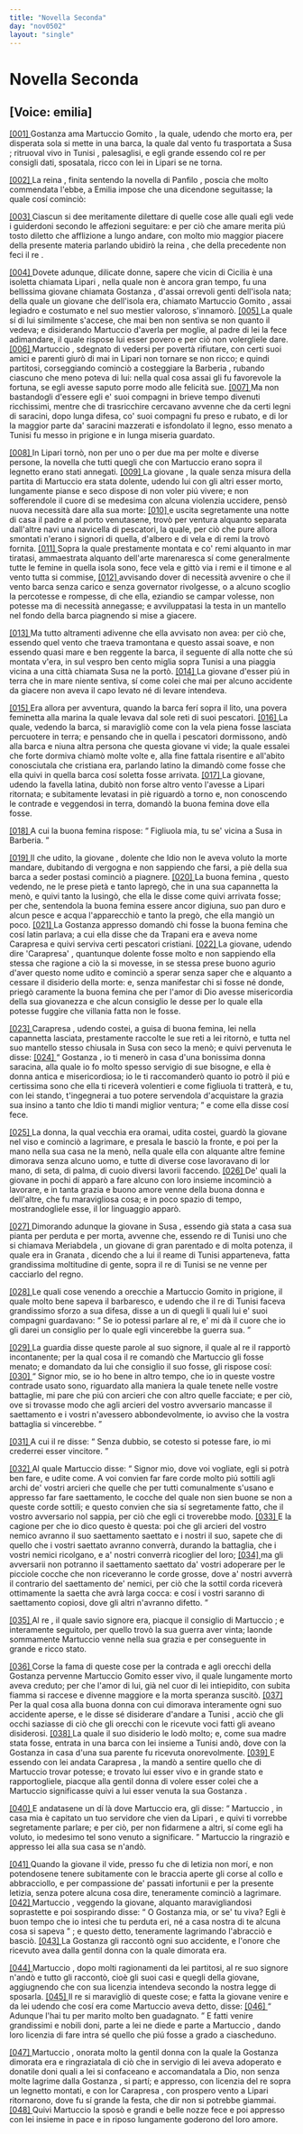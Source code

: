 ```yaml
---
title: "Novella Seconda"
day: "nov0502"
layout: "single"
---
```

<div id="nov0502" type="novella" who="emilia">
 <h1>
  Novella Seconda
 </h1>
 <p>
  <h2>
   [Voice: emilia]
  </h2>
 </p>
 <argument>
  <p>
   <a href="{{ site.baseurl }}enDecameron/nov0502#p05020001" id="p05020001">
    [001]
   </a>
   <name persref="gostanza" type="person">
    Gostanza
   </name>
   ama
   <name persref="martuccio" type="person">
    Martuccio Gomito
   </name>
   , la quale, udendo che morto era, per disperata sola si mette in una barca, la quale dal vento fu trasportata a
   <name placeref="susa" type="place">
    Susa
   </name>
   ; ritruoval vivo in
   <name placeref="tunisi" type="place">
    Tunisi
   </name>
   , palesaglisi, e egli grande essendo col re per consigli dati, sposatala, ricco con lei in
   <name placeref="lipari" type="place">
    Lipari
   </name>
   se ne torna.
  </p>
 </argument>
 <div3 type="commentary" who="author">
  <p>
   <a href="{{ site.baseurl }}enDecameron/nov0502#p05020002" id="p05020002">
    [002]
   </a>
   La
   <name persref="fiammetta" type="person">
    reina
   </name>
   , finita sentendo la novella di
   <name persref="panfilo" type="person">
    Panfilo
   </name>
   , poscia che molto commendata l'ebbe, a
   <name persref="emilia" type="person">
    Emilia
   </name>
   impose che una dicendone seguitasse; la quale cos&iacute; cominci&ograve;:
  </p>
 </div3>
 <div3 type="commentary" who="emilia">
  <p>
   <a href="{{ site.baseurl }}enDecameron/nov0502#p05020003" id="p05020003">
    [003]
   </a>
   Ciascun si dee meritamente dilettare di quelle cose alle quali egli vede i guiderdoni secondo le affezioni seguitare: e per ci&ograve; che amare merita pi&uacute; tosto diletto che afflizione a lungo andare, con molto mio maggior piacere della presente materia parlando ubidir&ograve; la
   <name persref="fiammetta" type="person">
    reina
   </name>
   , che della precedente non feci il
   <name persref="filostrato" type="person">
    re
   </name>
   .
  </p>
 </div3>
 <p>
  <a href="{{ site.baseurl }}enDecameron/nov0502#p05020004" id="p05020004">
   [004]
  </a>
  Dovete adunque, dilicate donne, sapere che vicin di
  <name placeref="sicilia" type="place">
   Cicilia
  </name>
  &egrave; una isoletta chiamata
  <name placeref="lipari" type="place">
   Lipari
  </name>
  , nella quale non &egrave; ancora gran tempo, fu una bellissima giovane chiamata
  <name persref="gostanza" type="person">
   Gostanza
  </name>
  , d'assai orrevoli genti dell'isola nata; della quale un giovane che dell'isola era, chiamato
  <name persref="martuccio" type="person">
   Martuccio Gomito
  </name>
  , assai legiadro e costumato e nel suo mestier valoroso, s'innamor&ograve;.
  <a href="{{ site.baseurl }}enDecameron/nov0502#p05020005" id="p05020005">
   [005]
  </a>
  La quale s&iacute; di lui similmente s'accese, che mai ben non sentiva se non quanto il vedeva; e disiderando
  <name persref="martuccio" type="person">
   Martuccio
  </name>
  d'averla per moglie, al padre di lei la fece adimandare, il quale rispose lui esser povero e per ci&ograve; non volergliele dare.
  <a href="{{ site.baseurl }}enDecameron/nov0502#p05020006" id="p05020006">
   [006]
  </a>
  <name persref="martuccio" type="person">
   Martuccio
  </name>
  , sdegnato di vedersi per povert&agrave; rifiutare, con certi suoi amici e parenti giur&ograve; di mai in
  <name placeref="lipari" type="place">
   Lipari
  </name>
  non tornare se non ricco; e quindi partitosi, corseggiando cominci&ograve; a costeggiare la
  <name placeref="barberia" type="place">
   Barberia
  </name>
  , rubando ciascuno che meno poteva di lui: nella qual cosa assai gli fu favorevole la fortuna, se egli avesse saputo porre modo alle felicit&agrave; sue.
  <a href="{{ site.baseurl }}enDecameron/nov0502#p05020007" id="p05020007">
   [007]
  </a>
  Ma non bastandogli d'essere egli e' suoi compagni in brieve tempo divenuti ricchissimi, mentre che di trasricchire cercavano avvenne che da certi legni di saracini, dopo lunga difesa, co' suoi compagni fu preso e rubato, e di lor la maggior parte da' saracini mazzerati e isfondolato il legno, esso menato a
  <name placeref="tunisi" type="place">
   Tunisi
  </name>
  fu messo in prigione e in lunga miseria guardato.
 </p>
 <p>
  <a href="{{ site.baseurl }}enDecameron/nov0502#p05020008" id="p05020008">
   [008]
  </a>
  In
  <name placeref="lipari" type="place">
   Lipari
  </name>
  torn&ograve;, non per uno o per due ma per molte e diverse persone, la novella che tutti quegli che con
  <name persref="martuccio" type="person">
   Martuccio
  </name>
  erano sopra il legnetto erano stati annegati.
  <a href="{{ site.baseurl }}enDecameron/nov0502#p05020009" id="p05020009">
   [009]
  </a>
  La
  <name persref="gostanza" type="person">
   giovane
  </name>
  , la quale senza misura della partita di
  <name persref="martuccio" type="person">
   Martuccio
  </name>
  era stata dolente, udendo lui con gli altri esser morto, lungamente pianse e seco dispose di non voler pi&uacute; vivere; e non sofferendole il cuore di se medesima con alcuna violenzia uccidere, pens&ograve; nuova necessit&agrave; dare alla sua morte:
  <a href="{{ site.baseurl }}enDecameron/nov0502#p05020010" id="p05020010">
   [010]
  </a>
  e uscita segretamente una notte di casa il padre e al porto venutasene, trov&ograve; per ventura alquanto separata dall'altre navi una navicella di pescatori, la quale, per ci&ograve; che pure allora smontati n'erano i signori di quella, d'albero e di vela e di remi la trov&ograve; fornita.
  <a href="{{ site.baseurl }}enDecameron/nov0502#p05020011" id="p05020011">
   [011]
  </a>
  Sopra la quale prestamente montata e co' remi alquanto in mar tiratasi, ammaestrata alquanto dell'arte marenaresca s&iacute; come generalmente tutte le femine in quella isola sono, fece vela e gitt&ograve; via i remi e il timone e al vento tutta si commise,
  <a href="{{ site.baseurl }}enDecameron/nov0502#p05020012" id="p05020012">
   [012]
  </a>
  avvisando dover di necessit&agrave; avvenire o che il vento barca senza carico e senza governator rivolgesse, o a alcuno scoglio la percotesse e rompesse, di che ella, eziandio se campar volesse, non potesse ma di necessit&agrave; annegasse; e avviluppatasi la testa in un mantello nel fondo della barca piagnendo si mise a giacere.
 </p>
 <p>
  <a href="{{ site.baseurl }}enDecameron/nov0502#p05020013" id="p05020013">
   [013]
  </a>
  Ma tutto altramenti adivenne che ella avvisato non avea: per ci&ograve; che, essendo quel vento che traeva tramontana e questo assai soave, e non essendo quasi mare e ben reggente la barca, il seguente d&iacute; alla notte che s&uacute; montata v'era, in sul vespro ben cento miglia sopra
  <name placeref="tunisi" type="place">
   Tunisi
  </name>
  a una piaggia vicina a una citt&agrave; chiamata
  <name placeref="susa" type="place">
   Susa
  </name>
  ne la port&ograve;.
  <a href="{{ site.baseurl }}enDecameron/nov0502#p05020014" id="p05020014">
   [014]
  </a>
  La
  <name persref="gostanza" type="person">
   giovane
  </name>
  d'esser pi&uacute; in terra che in mare niente sentiva, s&iacute; come colei che mai per alcuno accidente da giacere non aveva il capo levato n&eacute; di levare intendeva.
 </p>
 <p>
  <a href="{{ site.baseurl }}enDecameron/nov0502#p05020015" id="p05020015">
   [015]
  </a>
  Era allora per avventura, quando la barca fer&iacute; sopra il lito, una povera
  <name persref="carapresa" type="person">
   feminetta
  </name>
  alla marina la quale levava dal sole reti di suoi pescatori.
  <a href="{{ site.baseurl }}enDecameron/nov0502#p05020016" id="p05020016">
   [016]
  </a>
  La quale, vedendo la barca, si maravigli&ograve; come con la vela piena fosse lasciata percuotere in terra; e pensando che in quella i pescatori dormissono, and&ograve; alla barca e niuna altra persona che questa
  <name persref="gostanza" type="person">
   giovane
  </name>
  vi vide; la quale essalei che forte dormiva chiam&ograve; molte volte e, alla fine fattala risentire e all'abito conosciutala che cristiana era, parlando latino la dimand&ograve; come fosse che ella quivi in quella barca cos&iacute; soletta fosse arrivata.
  <a href="{{ site.baseurl }}enDecameron/nov0502#p05020017" id="p05020017">
   [017]
  </a>
  La giovane, udendo la favella latina, dubit&ograve; non forse altro vento l'avesse a
  <name placeref="lipari" type="place">
   Lipari
  </name>
  ritornata; e subitamente levatasi in pi&egrave; riguard&ograve; a torno e, non conoscendo le contrade e veggendosi in terra, domand&ograve; la buona femina dove ella fosse.
 </p>
 <p>
  <a href="{{ site.baseurl }}enDecameron/nov0502#p05020018" id="p05020018">
   [018]
  </a>
  A cui la buona
  <name persref="carapresa" type="person">
   femina
  </name>
  rispose:
  <q direct="unspecified" who="carapresa">
   Figliuola mia, tu se' vicina a
   <name placeref="susa" type="place">
    Susa
   </name>
   in Barberia.
  </q>
 </p>
 <p>
  <a href="{{ site.baseurl }}enDecameron/nov0502#p05020019" id="p05020019">
   [019]
  </a>
  Il che udito, la
  <name persref="gostanza" type="person">
   giovane
  </name>
  , dolente che Idio non le aveva voluto la morte mandare, dubitando di vergogna e non sappiendo che farsi, a pi&egrave; della sua barca a seder postasi cominci&ograve; a piagnere.
  <a href="{{ site.baseurl }}enDecameron/nov0502#p05020020" id="p05020020">
   [020]
  </a>
  La buona
  <name persref="carapresa" type="person">
   femina
  </name>
  , questo vedendo, ne le prese piet&agrave; e tanto lapreg&ograve;, che in una sua capannetta la men&ograve;, e quivi tanto la lusing&ograve;, che ella le disse come quivi arrivata fosse; per che, sentendola la buona femina essere ancor digiuna, suo pan duro e alcun pesce e acqua l'apparecchi&ograve; e tanto la preg&ograve;, che ella mangi&ograve; un poco.
  <a href="{{ site.baseurl }}enDecameron/nov0502#p05020021" id="p05020021">
   [021]
  </a>
  La
  <name persref="gostanza" type="person">
   Gostanza
  </name>
  appresso domand&ograve; chi fosse la buona femina che cos&iacute; latin parlava; a cui ella disse che da
  <name placeref="trapani" type="place">
   Trapani
  </name>
  era e aveva nome
  <name persref="carapresa" type="person">
   Carapresa
  </name>
  e quivi serviva certi pescatori cristiani.
  <a href="{{ site.baseurl }}enDecameron/nov0502#p05020022" id="p05020022">
   [022]
  </a>
  La giovane, udendo dire
  <name persref="carapresa" type="person">
   'Carapresa'
  </name>
  , quantunque dolente fosse molto e non sappiendo ella stessa che ragione a ci&ograve; la si movesse, in se stessa prese buono agurio d'aver questo nome udito e cominci&ograve; a sperar senza saper che e alquanto a cessare il disiderio della morte: e, senza manifestar chi si fosse n&eacute; donde, prieg&ograve; caramente la buona femina che per l'amor di Dio avesse misericordia della sua giovanezza e che alcun consiglio le desse per lo quale ella potesse fuggire che villania fatta non le fosse.
 </p>
 <p>
  <a href="{{ site.baseurl }}enDecameron/nov0502#p05020023" id="p05020023">
   [023]
  </a>
  <name persref="carapresa" type="person">
   Carapresa
  </name>
  , udendo costei, a guisa di buona femina, lei nella capannetta lasciata, prestamente raccolte le sue reti a lei ritorn&ograve;, e tutta nel suo mantello stesso chiusala in
  <name placeref="susa" type="place">
   Susa
  </name>
  con seco la men&ograve;; e quivi pervenuta le disse:
  <a href="{{ site.baseurl }}enDecameron/nov0502#p05020024" id="p05020024">
   [024]
  </a>
  <q direct="unspecified">
   <name persref="gostanza" type="person">
    Gostanza
   </name>
   , io ti mener&ograve; in casa d'una bonissima donna saracina, alla quale io fo molto spesso servigio di sue bisogne, e ella &egrave; donna antica e misericordiosa; io le ti raccomander&ograve; quanto io potr&ograve; il pi&uacute; e certissima sono che ella ti ricever&agrave; volentieri e come figliuola ti tratter&agrave;, e tu, con lei stando, t'ingegnerai a tuo potere servendola d'acquistare la grazia sua insino a tanto che Idio ti mandi miglior ventura;
  </q>
  e come ella disse cos&iacute; fece.
 </p>
 <p>
  <a href="{{ site.baseurl }}enDecameron/nov0502#p05020025" id="p05020025">
   [025]
  </a>
  La donna, la qual vecchia era oramai, udita costei, guard&ograve; la giovane nel viso e cominci&ograve; a lagrimare, e presala le basci&ograve; la fronte, e poi per la mano nella sua casa ne la men&ograve;, nella quale ella con alquante altre femine dimorava senza alcuno uomo, e tutte di diverse cose lavoravano di lor mano, di seta, di palma, di cuoio diversi lavorii faccendo.
  <a href="{{ site.baseurl }}enDecameron/nov0502#p05020026" id="p05020026">
   [026]
  </a>
  De' quali la giovane in pochi d&iacute; appar&ograve; a fare alcuno con loro insieme incominci&ograve; a lavorare, e in tanta grazia e buono amore venne della buona donna e dell'altre, che fu maravigliosa cosa; e in poco spazio di tempo, mostrandogliele esse, il lor linguaggio appar&ograve;.
 </p>
 <p>
  <a href="{{ site.baseurl }}enDecameron/nov0502#p05020027" id="p05020027">
   [027]
  </a>
  Dimorando adunque la giovane in
  <name placeref="susa" type="place">
   Susa
  </name>
  , essendo gi&agrave; stata a casa sua pianta per perduta e per morta, avvenne che, essendo re di
  <name placeref="tunisi" type="place">
   Tunisi
  </name>
  uno che si chiamava
  <name persref="meriabdela" type="person">
   Meriabdela
  </name>
  , un giovane di gran parentado e di molta potenza, il quale era in
  <name persref="granada" type="person">
   Granata
  </name>
  , dicendo che a lui il reame di
  <name placeref="tunisi" type="place">
   Tunisi
  </name>
  apparteneva, fatta grandissima moltitudine di gente, sopra il re di
  <name placeref="tunisi" type="place">
   Tunisi
  </name>
  se ne venne per cacciarlo del regno.
 </p>
 <p>
  <a href="{{ site.baseurl }}enDecameron/nov0502#p05020028" id="p05020028">
   [028]
  </a>
  Le quali cose venendo a orecchie a
  <name persref="martuccio" type="person">
   Martuccio Gomito
  </name>
  in prigione, il quale molto bene sapeva il barbaresco, e udendo che il
  <name persref="meriabdela" type="person">
   re
  </name>
  di
  <name placeref="tunisi" type="place">
   Tunisi
  </name>
  faceva grandissimo sforzo a sua difesa, disse a un di quegli li quali lui e' suoi compagni guardavano:
  <q direct="unspecified" who="martuccio">
   Se io potessi parlare al re, e' mi d&agrave; il cuore che io gli darei un consiglio per lo quale egli vincerebbe la guerra sua.
  </q>
 </p>
 <p>
  <a href="{{ site.baseurl }}enDecameron/nov0502#p05020029" id="p05020029">
   [029]
  </a>
  La guardia disse queste parole al suo signore, il quale al re il rapport&ograve; incontanente; per la qual cosa il re comand&ograve; che
  <name persref="martuccio" type="person">
   Martuccio
  </name>
  gli fosse menato; e domandato da lui che consiglio il suo fosse, gli rispose cos&iacute;:
  <a href="{{ site.baseurl }}enDecameron/nov0502#p05020030" id="p05020030">
   [030]
  </a>
  <q direct="unspecified" who="martuccio">
   Signor mio, se io ho bene in altro tempo, che io in queste vostre contrade usato sono, riguardato alla maniera la quale tenete nelle vostre battaglie, mi pare che pi&uacute; con arcieri che con altro quelle facciate; e per ci&ograve;, ove si trovasse modo che agli arcieri del vostro avversario mancasse il saettamento e i vostri n'avessero abbondevolmente, io avviso che la vostra battaglia si vincerebbe.
  </q>
 </p>
 <p>
  <a href="{{ site.baseurl }}enDecameron/nov0502#p05020031" id="p05020031">
   [031]
  </a>
  A cui il
  <name persref="meriabdela" type="person">
   re
  </name>
  disse:
  <q direct="unspecified" who="meriabdela">
   Senza dubbio, se cotesto si potesse fare, io mi crederrei esser vincitore.
  </q>
 </p>
 <p>
  <a href="{{ site.baseurl }}enDecameron/nov0502#p05020032" id="p05020032">
   [032]
  </a>
  Al quale
  <name persref="martuccio" type="person">
   Martuccio
  </name>
  disse:
  <q direct="unspecified" who="martuccio">
   Signor mio, dove voi vogliate, egli si potr&agrave; ben fare, e udite come. A voi convien far fare corde molto pi&uacute; sottili agli archi de' vostri arcieri che quelle che per tutti comunalmente s'usano e appresso far fare saettamento, le cocche del quale non sien buone se non a queste corde sottili; e questo convien che sia s&iacute; segretamente fatto, che il vostro avversario nol sappia, per ci&ograve; che egli ci troverebbe modo.
   <a href="{{ site.baseurl }}enDecameron/nov0502#p05020033" id="p05020033">
    [033]
   </a>
   E la cagione per che io dico questo &egrave; questa: poi che gli arcieri del vostro nemico avranno il suo saettamento saettato e i nostri il suo, sapete che di quello che i vostri saettato avranno converr&agrave;, durando la battaglia, che i vostri nemici ricolgano, e a' nostri converr&agrave; ricoglier del loro;
   <a href="{{ site.baseurl }}enDecameron/nov0502#p05020034" id="p05020034">
    [034]
   </a>
   ma gli avversarii non potranno il saettamento saettato da' vostri adoperare per le picciole cocche che non riceveranno le corde grosse, dove a' nostri avverr&agrave; il contrario del saettamento de' nemici, per ci&ograve; che la sottil corda ricever&agrave; ottimamente la saetta che avr&agrave; larga cocca: e cos&iacute; i vostri saranno di saettamento copiosi, dove gli altri n'avranno difetto.
  </q>
 </p>
 <p>
  <a href="{{ site.baseurl }}enDecameron/nov0502#p05020035" id="p05020035">
   [035]
  </a>
  Al
  <name persref="meriabdela" type="person">
   re
  </name>
  , il quale savio signore era, piacque il consiglio di
  <name persref="martuccio" type="person">
   Martuccio
  </name>
  ; e interamente seguitolo, per quello trov&ograve; la sua guerra aver vinta; laonde sommamente
  <name persref="martuccio" type="person">
   Martuccio
  </name>
  venne nella sua grazia e per conseguente in grande e ricco stato.
 </p>
 <p>
  <a href="{{ site.baseurl }}enDecameron/nov0502#p05020036" id="p05020036">
   [036]
  </a>
  Corse la fama di queste cose per la contrada e agli orecchi della
  <name persref="gostanza" type="person">
   Gostanza
  </name>
  pervenne
  <name persref="martuccio" type="person">
   Martuccio Gomito
  </name>
  esser vivo, il quale lungamente morto aveva creduto; per che l'amor di lui, gi&agrave; nel cuor di lei intiepidito, con subita fiamma si raccese e divenne maggiore e la morta speranza suscit&ograve;.
  <a href="{{ site.baseurl }}enDecameron/nov0502#p05020037" id="p05020037">
   [037]
  </a>
  Per la qual cosa alla buona donna con cui dimorava interamente ogni suo accidente aperse, e le disse s&eacute; disiderare d'andare a
  <name placeref="tunisi" type="place">
   Tunisi
  </name>
  , acci&ograve; che gli occhi saziasse di ci&ograve; che gli orecchi con le ricevute voci fatti gli aveano disiderosi.
  <a href="{{ site.baseurl }}enDecameron/nov0502#p05020038" id="p05020038">
   [038]
  </a>
  La quale il suo disiderio le lod&ograve; molto; e, come sua madre stata fosse, entrata in una barca con lei insieme a
  <name placeref="tunisi" type="place">
   Tunisi
  </name>
  and&ograve;, dove con la
  <name persref="gostanza" type="person">
   Gostanza
  </name>
  in casa d'una sua parente fu ricevuta onorevolmente.
  <a href="{{ site.baseurl }}enDecameron/nov0502#p05020039" id="p05020039">
   [039]
  </a>
  E essendo con lei andata
  <name persref="carapresa" type="person">
   Carapresa
  </name>
  , la mand&ograve; a sentire quello che di
  <name persref="martuccio" type="person">
   Martuccio
  </name>
  trovar potesse; e trovato lui esser vivo e in grande stato e rapportogliele, piacque alla gentil donna di volere esser colei che a
  <name persref="martuccio" type="person">
   Martuccio
  </name>
  significasse quivi a lui esser venuta la sua
  <name persref="gostanza" type="person">
   Gostanza
  </name>
  .
 </p>
 <p>
  <a href="{{ site.baseurl }}enDecameron/nov0502#p05020040" id="p05020040">
   [040]
  </a>
  E andatasene un d&iacute; l&agrave; dove
  <name persref="martuccio" type="person">
   Martuccio
  </name>
  era, gli disse:
  <q direct="unspecified" who="carapresa">
   <name persref="martuccio" type="person">
    Martuccio
   </name>
   , in casa mia &egrave; capitato un tuo servidore che vien da
   <name placeref="lipari" type="place">
    Lipari
   </name>
   , e quivi ti vorrebbe segretamente parlare; e per ci&ograve;, per non fidarmene a altri, s&iacute; come egli ha voluto, io medesimo tel sono venuto a significare.
  </q>
  <name persref="martuccio" type="person">
   Martuccio
  </name>
  la ringrazi&ograve; e appresso lei alla sua casa se n'and&ograve;.
 </p>
 <p>
  <a href="{{ site.baseurl }}enDecameron/nov0502#p05020041" id="p05020041">
   [041]
  </a>
  Quando la giovane il vide, presso fu che di letizia non mor&iacute;, e non potendosene tenere subitamente con le braccia aperte gli corse al collo e abbracciollo, e per compassione de' passati infortunii e per la presente letizia, senza potere alcuna cosa dire, teneramente cominci&ograve; a lagrimare.
  <a href="{{ site.baseurl }}enDecameron/nov0502#p05020042" id="p05020042">
   [042]
  </a>
  <name persref="martuccio" type="person">
   Martuccio
  </name>
  , veggendo la giovane, alquanto maravigliandosi soprastette e poi sospirando disse:
  <q direct="unspecified" who="martuccio">
   O
   <name persref="gostanza" type="person">
    Gostanza
   </name>
   mia, or se' tu viva? Egli &egrave; buon tempo che io intesi che tu perduta eri, n&eacute; a casa nostra di te alcuna cosa si sapeva
  </q>
  ; e questo detto, teneramente lagrimando l'abracci&ograve; e basci&ograve;.
  <a href="{{ site.baseurl }}enDecameron/nov0502#p05020043" id="p05020043">
   [043]
  </a>
  La
  <name persref="gostanza" type="person">
   Gostanza
  </name>
  gli raccont&ograve; ogni suo accidente, e l'onore che ricevuto avea dalla gentil donna con la quale dimorata era.
 </p>
 <p>
  <a href="{{ site.baseurl }}enDecameron/nov0502#p05020044" id="p05020044">
   [044]
  </a>
  <name persref="martuccio" type="person">
   Martuccio
  </name>
  , dopo molti ragionamenti da lei partitosi, al re suo signore n'and&ograve; e tutto gli raccont&ograve;, cio&egrave; gli suoi casi e quegli della giovane, aggiugnendo che con sua licenzia intendeva secondo la nostra legge di sposarla.
  <a href="{{ site.baseurl }}enDecameron/nov0502#p05020045" id="p05020045">
   [045]
  </a>
  Il re si maravigli&ograve; di queste cose; e fatta la giovane venire e da lei udendo che cos&iacute; era come
  <name persref="martuccio" type="person">
   Martuccio
  </name>
  aveva detto, disse:
  <a href="{{ site.baseurl }}enDecameron/nov0502#p05020046" id="p05020046">
   [046]
  </a>
  <q direct="unspecified" who="meriabdela">
   Adunque l'hai tu per marito molto ben guadagnato.
  </q>
  E fatti venire grandissimi e nobili doni, parte a lei ne diede e parte a
  <name persref="martuccio" type="person">
   Martuccio
  </name>
  , dando loro licenzia di fare intra s&eacute; quello che pi&uacute; fosse a grado a ciascheduno.
 </p>
 <p>
  <a href="{{ site.baseurl }}enDecameron/nov0502#p05020047" id="p05020047">
   [047]
  </a>
  <name persref="martuccio" type="person">
   Martuccio
  </name>
  , onorata molto la gentil
  <name persref="carapresa" type="person">
   donna
  </name>
  con la quale la
  <name persref="gostanza" type="person">
   Gostanza
  </name>
  dimorata era e ringraziatala di ci&ograve; che in servigio di lei aveva adoperato e donatile doni quali a lei si confaceano e accomandatala a Dio, non senza molte lagrime dalla
  <name persref="gostanza" type="person">
   Gostanza
  </name>
  , si part&iacute;; e appresso, con licenzia del re sopra un legnetto montati, e con lor
  <name persref="carapresa" type="person">
   Carapresa
  </name>
  , con prospero vento a
  <name placeref="lipari" type="place">
   Lipari
  </name>
  ritornarono, dove fu s&iacute; grande la festa, che dir non si potrebbe giammai.
  <a href="{{ site.baseurl }}enDecameron/nov0502#p05020048" id="p05020048">
   [048]
  </a>
  Quivi
  <name persref="martuccio" type="person">
   Martuccio
  </name>
  la spos&ograve; e grandi e belle nozze fece e poi appresso con lei insieme in pace e in riposo lungamente goderono del loro amore.
 </p>
</div>